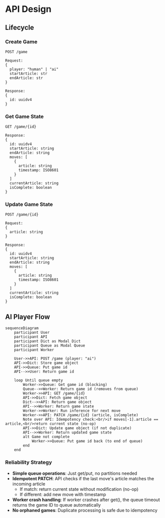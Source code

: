 # API Design

## Lifecycle

### Create Game
```
POST /game

Request:
{
  player: "human" | "ai"
  startArticle: str
  endArticle: str
}

Response:
{
  id: uuidv4
}
```

### Get Game State
```
GET /game/{id}

Response:
{
  id: uuidv4
  startArticle: string
  endArticle: string
  moves: [
    {
      article: string
      timestamp: ISO8601
    }
  ]
  currentArticle: string
  isComplete: boolean
}
```

### Update Game State
```
POST /game/{id}

Request:
{
  article: string
}

Response:
{
  id: uuidv4
  startArticle: string
  endArticle: string
  moves: [
    {
      article: string
      timestamp: ISO8601
    }
  ]
  currentArticle: string
  isComplete: boolean
}
```

## AI Player Flow

```mermaid
sequenceDiagram
    participant User
    participant API
    participant Dict as Modal Dict
    participant Queue as Modal Queue
    participant Worker

    User->>API: POST /game (player: "ai")
    API->>Dict: Store game object
    API->>Queue: Put game id
    API-->>User: Return game id

    loop Until queue empty
        Worker->>Queue: Get game id (blocking)
        Queue-->>Worker: Return game id (removes from queue)
        Worker->>API: GET /game/{id}
        API->>Dict: Fetch game object
        Dict-->>API: Return game object
        API-->>Worker: Return game state
        Worker->>Worker: Run inference for next move
        Worker->>API: PATCH /game/{id} (article, isComplete)
        Note over API: Idempotency check:<br/>if moves[-1].article == article,<br/>return current state (no-op)
        API->>Dict: Update game object (if not duplicate)
        API-->>Worker: Return updated game state
        alt Game not complete
            Worker->>Queue: Put game id back (to end of queue)
        end
    end
```

### Reliability Strategy

- **Simple queue operations**: Just get/put, no partitions needed
- **Idempotent PATCH**: API checks if the last move's article matches the incoming article
  - If match: return current state without modification (no-op)
  - If different: add new move with timestamp
- **Worker crash handling**: If worker crashes after get(), the queue timeout returns the game ID to queue automatically
- **No orphaned games**: Duplicate processing is safe due to idempotency
